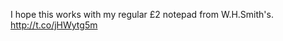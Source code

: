 I hope this works with my regular £2 notepad from W.H.Smith's. <a href="http://t.co/jHWytg5m">http://t.co/jHWytg5m</a>